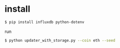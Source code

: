 # install

```bash
$ pip install influxdb python-dotenv
```

run

```bash
$ python updater_with_storage.py --coin eth --seed
```
